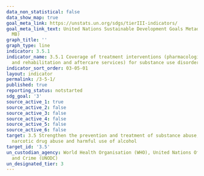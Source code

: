 ```yaml
---
data_non_statistical: false
data_show_map: true
goal_meta_link: https://unstats.un.org/sdgs/tierIII-indicators/
goal_meta_link_text: United Nations Sustainable Development Goals Metadata (PDF 4.0
  MB)
graph_title: ''
graph_type: line
indicator: 3.5.1
indicator_name: 3.5.1 Coverage of treatment interventions (pharmacological, psychosocial
  and rehabilitation and aftercare services) for substance use disorders
indicator_sort_order: 03-05-01
layout: indicator
permalink: /3-5-1/
published: true
reporting_status: notstarted
sdg_goal: '3'
source_active_1: true
source_active_2: false
source_active_3: false
source_active_4: false
source_active_5: false
source_active_6: false
target: 3.5 Strengthen the prevention and treatment of substance abuse, including
  narcotic drug abuse and harmful use of alcohol
target_id: '3.5'
un_custodian_agency: World Health Organisation (WHO), United Nations Office on Drugs
  and Crime (UNODC)
un_designated_tier: 3
---
```

